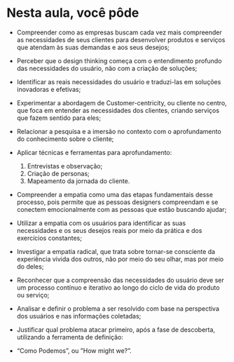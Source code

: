 # Nesta aula, você pôde

- Compreender como as empresas buscam cada vez mais compreender as necessidades de seus clientes para desenvolver produtos e serviços que atendam às suas demandas e aos seus desejos;

- Perceber que o design thinking começa com o entendimento profundo das necessidades do usuário, não com a criação de soluções;

- Identificar as reais necessidades do usuário e traduzi-las em soluções inovadoras e efetivas;

- Experimentar a abordagem de Customer-centricity, ou cliente no centro, que foca em entender as necessidades dos clientes, criando serviços que fazem sentido para eles;

- Relacionar a pesquisa e a imersão no contexto com o aprofundamento do conhecimento sobre o cliente;

- Aplicar técnicas e ferramentas para aprofundamento:

  1. Entrevistas e observação;
  2. Criação de personas;
  3. Mapeamento da jornada do cliente.

- Compreender a empatia como uma das etapas fundamentais desse processo, pois permite que as pessoas designers compreendam e se conectem emocionalmente com as pessoas que estão buscando ajudar;

- Utilizar a empatia com os usuários para identificar as suas necessidades e os seus desejos reais por meio da prática e dos exercícios constantes;

- Investigar a empatia radical, que trata sobre tornar-se consciente da experiência vivida dos outros, não por meio do seu olhar, mas por meio do deles;

- Reconhecer que a compreensão das necessidades do usuário deve ser um processo contínuo e iterativo ao longo do ciclo de vida do produto ou serviço;

- Analisar e definir o problema a ser resolvido com base na perspectiva dos usuários e nas informações coletadas;

- Justificar qual problema atacar primeiro, após a fase de descoberta, utilizando a ferramenta de definição:

- “Como Podemos”, ou ”How might we?”.
